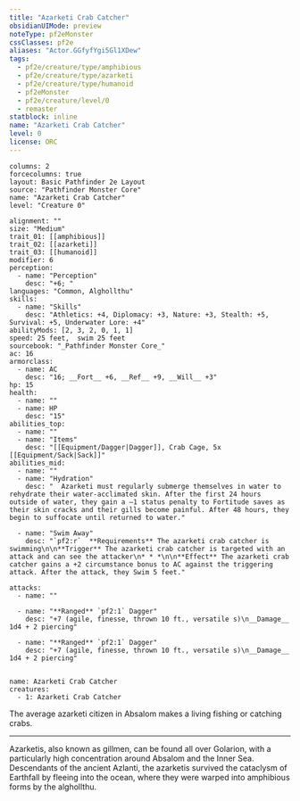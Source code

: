 ```yaml
---
title: "Azarketi Crab Catcher"
obsidianUIMode: preview
noteType: pf2eMonster
cssClasses: pf2e
aliases: "Actor.GGfyfYgi5Gl1XDew" 
tags:
  - pf2e/creature/type/amphibious
  - pf2e/creature/type/azarketi
  - pf2e/creature/type/humanoid
  - pf2eMonster
  - pf2e/creature/level/0
  - remaster
statblock: inline
name: "Azarketi Crab Catcher"
level: 0
license: ORC
---
```


```statblock
columns: 2
forcecolumns: true
layout: Basic Pathfinder 2e Layout
source: "Pathfinder Monster Core"
name: "Azarketi Crab Catcher"
level: "Creature 0"

alignment: ""
size: "Medium"
trait_01: [[amphibious]]
trait_02: [[azarketi]]
trait_03: [[humanoid]]
modifier: 6
perception:
  - name: "Perception"
    desc: "+6; "
languages: "Common, Alghollthu"
skills:
  - name: "Skills"
    desc: "Athletics: +4, Diplomacy: +3, Nature: +3, Stealth: +5, Survival: +5, Underwater Lore: +4"
abilityMods: [2, 3, 2, 0, 1, 1]
speed: 25 feet,  swim 25 feet
sourcebook: "_Pathfinder Monster Core_"
ac: 16
armorclass:
  - name: AC
    desc: "16; __Fort__ +6, __Ref__ +9, __Will__ +3"
hp: 15
health:
  - name: ""
  - name: HP
    desc: "15"
abilities_top:
  - name: ""
  - name: "Items"
    desc: "[[Equipment/Dagger|Dagger]], Crab Cage, 5x [[Equipment/Sack|Sack]]"
abilities_mid:
  - name: ""
  - name: "Hydration"
    desc: "  Azarketi must regularly submerge themselves in water to rehydrate their water-acclimated skin. After the first 24 hours outside of water, they gain a –1 status penalty to Fortitude saves as their skin cracks and their gills become painful. After 48 hours, they begin to suffocate until returned to water."

  - name: "Swim Away"
    desc: "`pf2:r`  **Requirements** The azarketi crab catcher is swimming\n\n**Trigger** The azarketi crab catcher is targeted with an attack and can see the attacker\n* * *\n\n**Effect** The azarketi crab catcher gains a +2 circumstance bonus to AC against the triggering attack. After the attack, they Swim 5 feet."

attacks:
  - name: ""

  - name: "**Ranged** `pf2:1` Dagger"
    desc: "+7 (agile, finesse, thrown 10 ft., versatile s)\n__Damage__  1d4 + 2 piercing"

  - name: "**Ranged** `pf2:1` Dagger"
    desc: "+7 (agile, finesse, thrown 10 ft., versatile s)\n__Damage__  1d4 + 2 piercing"
 
```

```encounter-table
name: Azarketi Crab Catcher
creatures:
  - 1: Azarketi Crab Catcher
```



The average azarketi citizen in Absalom makes a living fishing or catching crabs.

* * *

Azarketis, also known as gillmen, can be found all over Golarion, with a particularly high concentration around Absalom and the Inner Sea. Descendants of the ancient Azlanti, the azarketis survived the cataclysm of Earthfall by fleeing into the ocean, where they were warped into amphibious forms by the alghollthu.
